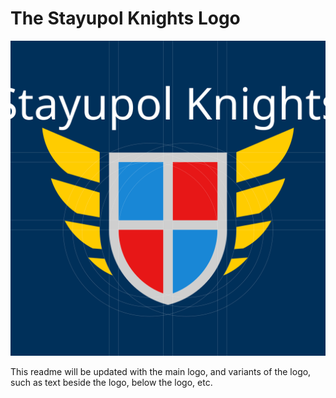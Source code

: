 <!-- https://gist.github.com/pierrejoubert73/902cc94d79424356a8d20be2b382e1ab -->

<h1>The Stayupol Knights Logo</h1>

![alt text](v4/logo.svg)

This readme will be updated with the main logo, and variants of the logo, such as text beside the logo, below the logo, etc.

